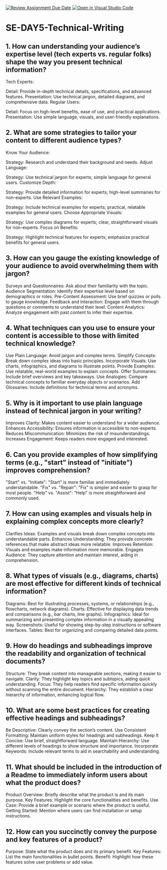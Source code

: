 [![Review Assignment Due Date](https://classroom.github.com/assets/deadline-readme-button-22041afd0340ce965d47ae6ef1cefeee28c7c493a6346c4f15d667ab976d596c.svg)](https://classroom.github.com/a/zsAR-pyY)
[![Open in Visual Studio Code](https://classroom.github.com/assets/open-in-vscode-2e0aaae1b6195c2367325f4f02e2d04e9abb55f0b24a779b69b11b9e10269abc.svg)](https://classroom.github.com/online_ide?assignment_repo_id=15669578&assignment_repo_type=AssignmentRepo)
# SE-DAY5-Technical-Writing
## 1. How can understanding your audience’s expertise level (tech experts vs. regular folks) shape the way you present technical information?
Tech Experts:

Detail: Provide in-depth technical details, specifications, and advanced features.
Presentation: Use technical jargon, detailed diagrams, and comprehensive data.
Regular Users:

Detail: Focus on high-level benefits, ease of use, and practical applications.
Presentation: Use simple language, visuals, and user-friendly explanations.
## 2. What are some strategies to tailor your content to different audience types?
Know Your Audience:

Strategy: Research and understand their background and needs.
Adjust Language:

Strategy: Use technical jargon for experts; simple language for general users.
Customize Depth:

Strategy: Provide detailed information for experts; high-level summaries for non-experts.
Use Relevant Examples:

Strategy: Include technical examples for experts; practical, relatable examples for general users.
Choose Appropriate Visuals:

Strategy: Use complex diagrams for experts; clear, straightforward visuals for non-experts.
Focus on Benefits:

Strategy: Highlight technical features for experts; emphasize practical benefits for general users.
## 3. How can you gauge the existing knowledge of your audience to avoid overwhelming them with jargon?
Surveys and Questionnaires: Ask about their familiarity with the topic.
Audience Segmentation: Identify their expertise level based on demographics or roles.
Pre-Content Assessment: Use brief quizzes or polls to gauge knowledge.
Feedback and Interaction: Engage with them through questions or comments to understand their level.
Content Analytics: Analyze engagement with past content to infer their expertise.
## 4. What techniques can you use to ensure your content is accessible to those with limited technical knowledge?
Use Plain Language: Avoid jargon and complex terms.
Simplify Concepts: Break down complex ideas into basic principles.
Incorporate Visuals: Use charts, infographics, and diagrams to illustrate points.
Provide Examples: Use relatable, real-world examples to explain concepts.
Offer Summaries: Include brief overviews and key takeaways.
Use Analogies: Compare technical concepts to familiar everyday objects or scenarios.
Add Glossaries: Include definitions for technical terms and acronyms.
## 5. Why is it important to use plain language instead of technical jargon in your writing?
Improves Clarity: Makes content easier to understand for a wider audience.
Enhances Accessibility: Ensures information is accessible to non-experts.
Reduces Miscommunication: Minimizes the risk of misunderstandings.
Increases Engagement: Keeps readers more engaged and interested.
## 6. Can you provide examples of how simplifying terms (e.g., "start" instead of "initiate") improves comprehension?
"Start" vs. "Initiate": "Start" is more familiar and immediately understandable.
"Fix" vs. "Repair": "Fix" is simpler and easier to grasp for most people.
"Help" vs. "Assist": "Help" is more straightforward and commonly used.
## 7. How can using examples and visuals help in explaining complex concepts more clearly?
Clarifies Ideas: Examples and visuals break down complex concepts into understandable parts.
Enhances Understanding: They provide concrete references that make abstract ideas more relatable.
Improves Retention: Visuals and examples make information more memorable.
Engages Audience: They capture attention and maintain interest, aiding in comprehension.
## 8. What types of visuals (e.g., diagrams, charts) are most effective for different kinds of technical information?
Diagrams: Best for illustrating processes, systems, or relationships (e.g., flowcharts, network diagrams).
Charts: Effective for displaying data trends and comparisons (e.g., bar charts, line graphs).
Infographics: Ideal for summarizing and presenting complex information in a visually appealing way.
Screenshots: Useful for showing step-by-step instructions or software interfaces.
Tables: Best for organizing and comparing detailed data points.
## 9. How do headings and subheadings improve the readability and organization of technical documents?
Structure: They break content into manageable sections, making it easier to navigate.
Clarity: They highlight key topics and subtopics, aiding quick understanding.
Focus: They help readers find specific information quickly without scanning the entire document.
Hierarchy: They establish a clear hierarchy of information, enhancing logical flow.
## 10. What are some best practices for creating effective headings and subheadings?
Be Descriptive: Clearly convey the section’s content.
Use Consistent Formatting: Maintain uniform styles for headings and subheadings.
Keep It Concise: Use brief, straightforward language.
Maintain Hierarchy: Use different levels of headings to show structure and importance.
Incorporate Keywords: Include relevant terms to aid in searchability and understanding.
## 11. What should be included in the introduction of a Readme to immediately inform users about what the product does?
Product Overview: Briefly describe what the product is and its main purpose.
Key Features: Highlight the core functionalities and benefits.
Use Case: Provide a brief example or scenario where the product is useful.
Getting Started: Mention where users can find installation or setup instructions.
## 12. How can you succinctly convey the purpose and key features of a product?
Purpose: State what the product does and its primary benefit.
Key Features: List the main functionalities in bullet points.
Benefit: Highlight how these features solve user problems or add value.
